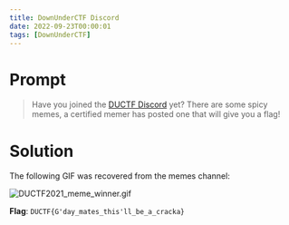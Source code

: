 ```yaml
---
title: DownUnderCTF Discord
date: 2022-09-23T00:00:01
tags: [DownUnderCTF]
---
```

# Prompt
> Have you joined the [DUCTF Discord](https://duc.tf/discord) yet? There are some spicy memes, a certified memer has posted one that will give you a flag!

# Solution
The following GIF was recovered from the memes channel:

![DUCTF2021_meme_winner.gif](/downunderctf/DUCTF2021_meme_winner.gif)

**Flag**: `DUCTF{G'day_mates_this'll_be_a_cracka}`